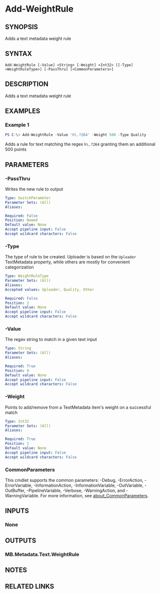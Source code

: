 ﻿---
external help file: MB.Metadata.dll-Help.xml
Module Name: MB.Metadata
online version:
schema: 2.0.0
---

# Add-WeightRule

## SYNOPSIS
Adds a text metadata weight rule

## SYNTAX

```
Add-WeightRule [-Value] <String> [-Weight] <Int32> [[-Type] <WeightRuleType>] [-PassThru] [<CommonParameters>]
```

## DESCRIPTION
Adds a text metadata weight rule

## EXAMPLES

### Example 1
```powershell
PS C:\> Add-WeightRule -Value 'h\.?264' -Weight 500 -Type Quality
```

Adds a rule for text matching the regex `h\.?264` granting them an additional 500 points

## PARAMETERS

### -PassThru
Writes the new rule to output

```yaml
Type: SwitchParameter
Parameter Sets: (All)
Aliases:

Required: False
Position: Named
Default value: None
Accept pipeline input: False
Accept wildcard characters: False
```

### -Type
The type of rule to be created.
Uploader is based on the `Uploader` TextMetadata property, while others are mostly for convenient categorization

```yaml
Type: WeightRuleType
Parameter Sets: (All)
Aliases:
Accepted values: Uploader, Quality, Other

Required: False
Position: 2
Default value: None
Accept pipeline input: False
Accept wildcard characters: False
```

### -Value
The regex string to match in a given text input

```yaml
Type: String
Parameter Sets: (All)
Aliases:

Required: True
Position: 0
Default value: None
Accept pipeline input: False
Accept wildcard characters: False
```

### -Weight
Points to add/remove from a TextMetadata item's weight on a successful match

```yaml
Type: Int32
Parameter Sets: (All)
Aliases:

Required: True
Position: 1
Default value: None
Accept pipeline input: False
Accept wildcard characters: False
```

### CommonParameters
This cmdlet supports the common parameters: -Debug, -ErrorAction, -ErrorVariable, -InformationAction, -InformationVariable, -OutVariable, -OutBuffer, -PipelineVariable, -Verbose, -WarningAction, and -WarningVariable. For more information, see [about_CommonParameters](http://go.microsoft.com/fwlink/?LinkID=113216).

## INPUTS

### None
## OUTPUTS

### MB.Metadata.Text.WeightRule
## NOTES

## RELATED LINKS
